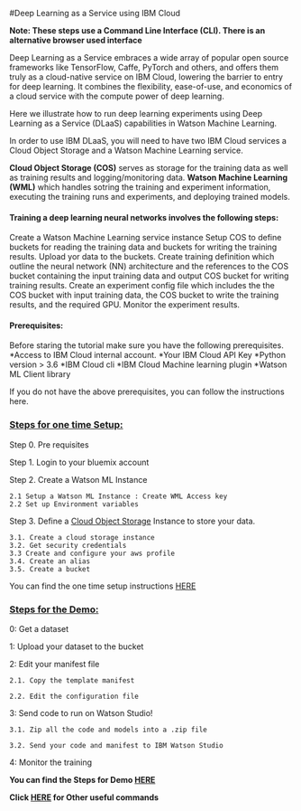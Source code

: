 #Deep Learning as a Service using IBM Cloud

**Note: These steps use a Command Line Interface (CLI). There is an alternative browser used interface** 

Deep Learning as a Service embraces a wide array of popular open source frameworks like TensorFlow, Caffe, PyTorch and others, and offers them truly as a cloud-native service on IBM Cloud, lowering the barrier to entry for deep learning. It combines the flexibility, ease-of-use, and economics of a cloud service with the compute power of deep learning. 

Here we illustrate how to run deep learning experiments using Deep Learning as a Service (DLaaS) capabilities in Watson Machine Learning.

In order to use IBM DLaaS, you will need to have two IBM Cloud services a Cloud Object Storage and a Watson Machine Learning service.

**Cloud Object Storage (COS)** serves as storage for the training data as well as training results and logging/monitoring data. 
**Watson Machine Learning (WML)** which handles sotring the training and experiment information, executing the training runs and experiments, and deploying trained models.

#### Training a deep learning neural networks involves the following steps:

Create a Watson Machine Learning service instance
Setup COS to define buckets for reading the training data and buckets for writing the training results. Upload yor data to the buckets.
Create training definition which outline the neural network (NN) architecture and the references to the COS bucket containing the input training data and output COS bucket for writing training results.
Create an experiment config file which includes the the COS bucket with input training data, the COS bucket to write the training results, and the required GPU.
Monitor the experiment results.

#### Prerequisites:
Before staring the tutorial make sure you have the following prerequisites.
    *Access to IBM Cloud internal account.
    *Your IBM Cloud API Key
    *Python version > 3.6 
    *IBM Cloud cli 
    *IBM Cloud Machine learning plugin
    *Watson ML Client library

If you do not have the above prerequisites, you can follow the instructions here.

### [Steps for one time Setup:](https://github.com/mypublicorg/pytorch-cifar10-in-ibm-cloud/blob/master/onetimesetup.md)

Step 0. Pre requisites

Step 1. Login to your bluemix account

Step 2. Create a Watson ML Instance

    2.1 Setup a Watson ML Instance : Create WML Access key  
    2.2 Set up Environment variables
    
    
Step 3. Define a [Cloud Object Storage](https://www.ibm.com/cloud/object-storage/faq) Instance to store your data.

    3.1. Create a cloud storage instance
    3.2. Get security credentials
    3.3 Create and configure your aws profile
    3.4. Create an alias
    3.5. Create a bucket
    
You can find the one time setup instructions [HERE](https://github.com/mypublicorg/pytorch-cifar10-in-ibm-cloud/blob/master/onetimesetup.md)
    
 
 ### [Steps for the Demo:](https://github.com/mypublicorg/pytorch-cifar10-in-ibm-cloud/blob/master/demo.md)
 
 0: Get a dataset
 
 1: Upload your dataset to the bucket
 
 2: Edit your manifest file
 
    2.1. Copy the template manifest
    
    2.2. Edit the configuration file
 
 3: Send code to run on Watson Studio!
 
    3.1. Zip all the code and models into a .zip file
    
    3.2. Send your code and manifest to IBM Watson Studio
 
 4: Monitor the training
 
 **You can find the Steps for Demo [HERE](https://github.com/mypublicorg/pytorch-cifar10-in-ibm-cloud/blob/master/demo.md)**

 **Click [HERE](https://github.com/mypublicorg/pytorch-cifar10-in-ibm-cloud/blob/master/usefulcommands.md)  for Other useful commands**
